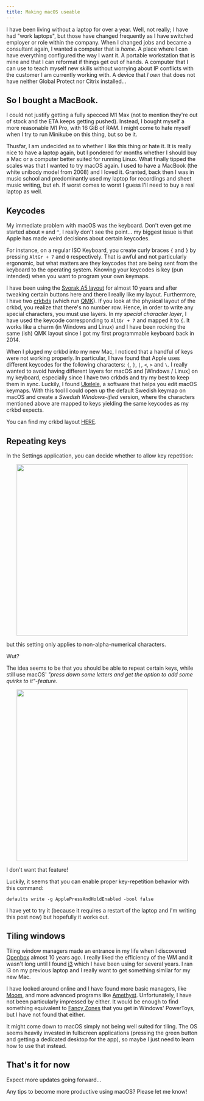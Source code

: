 ```yaml
---
title: Making macOS useable
---
```


I have been living without a laptop for over a year.
Well, not really; I have had "work laptops", but those have changed frequently as I have switched employer or role
within the company.
When I changed jobs and became a consultant again, I wanted a computer that is *home*.
A place where I can have everything configured the way I want it.
A portable workstation that is mine and that I can reformat if things get out of hands.
A computer that I can use to teach myself new skills without worrying about IP conflicts with the customer I am
currently working with.
A device that *I own* that does not have neither Global Protect nor Citrix installed...

## So I bought a MacBook.

I could not justify getting a fully specced M1 Max (not to mention they're out of stock and the ETA keeps getting
pushed).
Instead, I bought myself a more reasonable M1 Pro, with 16 GiB of RAM.
I might come to hate myself when I try to run Minikube on this thing, but so be it.

Thusfar, I am undecided as to whether I like this thing or hate it.
It is really nice to have a laptop again, but I pondered for months whether I should buy a Mac or a computer better
suited for running Linux.
What finally tipped the scales was that I wanted to try macOS again.
I used to have a MacBook (the white unibody model from 2008) and I loved it.
Granted, back then I was in music school and predominantly used my laptop for recordings and sheet music writing, but eh.
If worst comes to worst I guess I'll need to buy a real laptop as well.

## Keycodes

My immediate problem with macOS was the keyboard.
Don't even get me started about `⌘` and `^`, I really don't see the point... my biggest issue is that Apple has
made weird decisions about certain keycodes.

For instance, on a regular ISO Keyboard, you create curly braces `{` and `}` by pressing `AltGr + 7` and `0`
respectively.
That is awful and not particularly ergonomic, but what matters are they keycodes that are being sent from the keyboard
to the operating system.
Knowing your keycodes is key (pun intended) when you want to program your own keymaps.

I have been using the [Svorak A5 layout](http://aoeu.info/) for almost 10 years and after tweaking certain buttons
here and there I really like my layout.
Furthermore, I have two [crkbds](https://github.com/foostan/crkbd) (which run
[QMK](https://github.com/qmk/qmk_firmware)).
If you look at the physical layout of the crkbd, you realize that there's no number row.
Hence, in order to write any special characters, you must use layers.
In my *special character layer*, I have used the keycode corresponding to `AltGr + 7` and mapped it to `{`.
It works like a charm (in Windows and Linux) and I have been rocking the same (ish) QMK layout since I got my first
programmable keyboard back in 2014.

When I pluged my crkbd into my new Mac, I noticed that a handful of keys were not working properly.
In particular, I have found that Apple uses different keycodes for the following characters: `{`, `}`, `|`, `<`, `>`
and `\`. 
I really wanted to avoid having different layers for macOS and [Windows / Linux] on my keyboard, especially since I
have two crkbds and try my best to keep them in sync.
Luckily, I found [Ukelele](https://software.sil.org/ukelele/), a software that helps you edit macOS keymaps.
With this tool I could open up the default Swedish keymap on macOS and create a *Swedish Windows-ified* version, where
the characters mentioned above are mapped to keys yielding the same keycodes as my crkbd expects.

You can find my crkbd layout
[HERE](https://github.com/ErikThorsell/qmk_firmware/blob/master/keyboards/crkbd/rev1/common/keymaps/svorak_a5/keymap.c).

## Repeating keys

In the Settings application, you can decide whether to allow key repetition:

<p align="center">
  <img width="450" src="{{ site.url }}/assets/images/apple-settings-key-repeat.png">
</p>

but this setting only applies to non-alpha-numerical characters.

Wut?

The idea seems to be that you should be able to repeat certain keys, while still use macOS' *"press down some letters
and get the option to add some quirks to it"-feature*.

<p align="center">
  <img width="450" src="{{ site.url }}/assets/images/apple-key-long-press.webp">
</p>

I don't want that feature!

Luckily, it seems that you can enable proper key-repetition behavior with this command:

```
defaults write -g ApplePressAndHoldEnabled -bool false
```

I have yet to try it (because it requires a restart of the laptop and I'm writing this post now) but hopefully it works
out.

## Tiling windows

Tiling window managers made an entrance in my life when I discovered [Openbox](https://en.wikipedia.org/wiki/Openbox)
almost 10 years ago.
I really liked the efficiency of the WM and it wasn't long until I found [i3](i3wm.org/) which I have been using for several years.
I ran i3 on my previous laptop and I really want to get something similar for my new Mac.

I have looked around online and I have found more basic managers, like [Moom](https://manytricks.com/moom/), and more
advanced programs like [Amethyst](https://github.com/ianyh/Amethyst).
Unfortunately, I have not been particularly impressed by either.
It would be enough to find something equivalent to
[Fancy Zones](https://docs.microsoft.com/en-us/windows/powertoys/fancyzones) that you get in Windows' PowerToys, but I
have not found that either.

It might come down to macOS simply not being well suited for tiling.
The OS seems heavily invested in fullscreen applications (pressing the green button and getting a dedicated
desktop for the app), so maybe I just need to learn how to use that instead.

## That's it for now

Expect more updates going forward...

Any tips to become more productive using macOS?
Please let me know!
